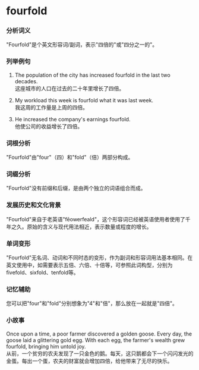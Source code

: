 # fourfold

### 分析词义

  

"Fourfold"是个英文形容词/副词，表示"四倍的"或"四分之一的"。

  

### 列举例句

  

1.  The population of the city has increased fourfold in the last two decades.  
    这座城市的人口在过去的二十年里增长了四倍。
    
      
    
2.  My workload this week is fourfold what it was last week.  
    我这周的工作量是上周的四倍。
    
      
    
3.  He increased the company's earnings fourfold.  
    他使公司的收益增长了四倍。
    
      
    

  

### 词根分析

  

"Fourfold"由"four"（四）和"fold"（倍）两部分构成。

  

### 词缀分析

  

"Fourfold"没有前缀和后缀，是由两个独立的词语组合而成。

  

### 发展历史和文化背景

  

"Fourfold"来自于老英语"fēowerfeald"，这个形容词已经被英语使用者使用了千年之久。原始的含义与现代用法相近，表示数量或程度的增长。

  

### 单词变形

  

"Fourfold"无名词、动词和不同时态的变形，作为副词和形容词用法基本相同。在英文使用中，如需要表示五倍、六倍、十倍等，可参照此词构型，分别为fivefold、sixfold、tenfold等。

  

### 记忆辅助

  

您可以把"four"和"fold"分别想象为"4"和"倍"，那么放在一起就是"四倍"。

  

### 小故事

  

Once upon a time, a poor farmer discovered a golden goose. Every day, the goose laid a glittering gold egg. With each egg, the farmer's wealth grew fourfold, bringing him untold joy.  
从前，一个贫穷的农夫发现了一只金色的鹅。每天，这只鹅都会下一个闪闪发光的金蛋。每出一个蛋，农夫的财富就会增加四倍，给他带来了无尽的快乐。
